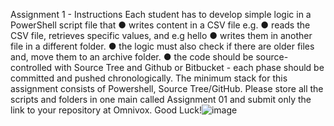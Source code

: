Assignment 1 - Instructions Each student has to develop simple logic in a PowerShell script file that
● writes content in a CSV file e.g.
● reads the CSV file, retrieves specific values, and e.g hello 
● writes them in another file in a different folder. 
● the logic must also check if there are older files and, move them to an archive folder. 
● the code should be source-controlled with Source Tree and Github or Bitbucket - each phase should be committed and pushed chronologically. 
The minimum stack for this assignment consists of Powershell, Source Tree/GitHub. Please store all the scripts and folders in one main called Assignment 01 and submit only the link to your repository at Omnivox. Good Luck!![image](https://github.com/user-attachments/assets/cb0849a5-d50c-4445-a8d3-ceb2829dbba1)


